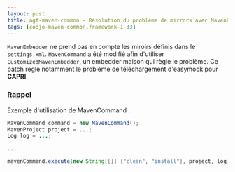 ```yaml
---
layout: post
title: agf-maven-common - Résolution du problème de mirrors avec MavenEmbedder
tags: [codjo-maven-common,framework-1-33]
---
```

```MavenEmbedder``` ne prend pas en compte les miroirs définis dans le ```settings.xml```.
```MavenCommand``` a été modifié afin d'utiliser ```CustomizedMavenEmbedder```, un embedder maison qui règle le problème. Ce patch règle notamment le problème de téléchargement d'easymock pour **CAPRI**.

### Rappel

Exemple d'utilisation de MavenCommand :
```java
MavenCommand command = new MavenCommand();
MavenProject project = ...;
Log log = ...;

...

mavenCommand.execute(new String[[]] {"clean", "install"}, project, log);
```